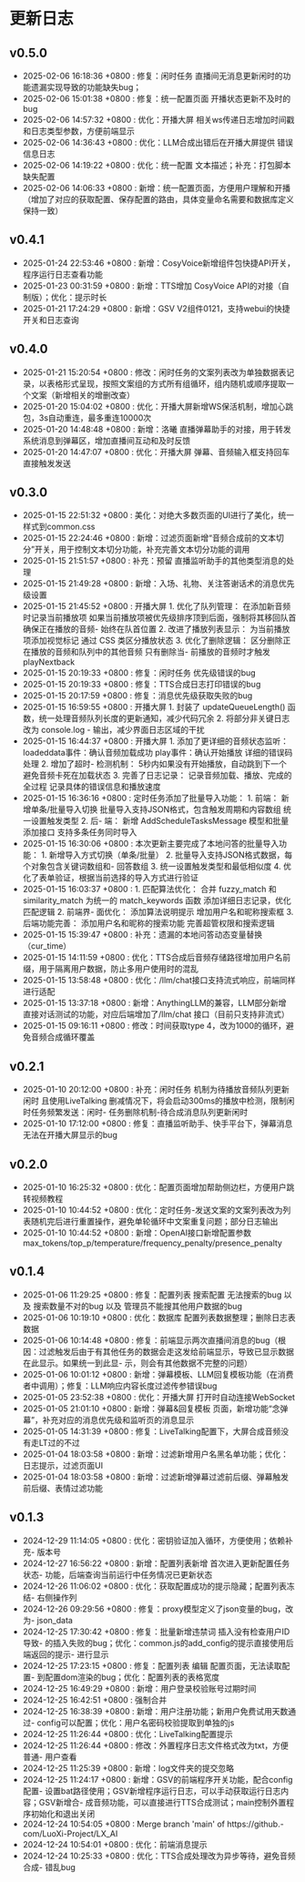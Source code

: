 # 更新日志

## v0.5.0
  - 2025-02-06 16:18:36 +0800 : 修复：闲时任务 直播间无消息更新闲时的功能遗漏实现导致的功能缺失bug；
  - 2025-02-06 15:01:38 +0800 : 修复：统一配置页面 开播状态更新不及时的bug
  - 2025-02-06 14:57:32 +0800 : 优化：开播大屏 相关ws传递日志增加时间戳和日志类型参数，方便前端显示
  - 2025-02-06 14:36:43 +0800 : 优化：LLM合成出错后在开播大屏提供 错误信息日志
  - 2025-02-06 14:19:22 +0800 : 优化：统一配置 文本描述；补充：打包脚本缺失配置
  - 2025-02-06 14:06:33 +0800 : 新增：统一配置页面，方便用户理解和开播（增加了对应的获取配置、保存配置的路由，具体变量命名需要和数据库定义保持一致）

## v0.4.1
  - 2025-01-24 22:53:46 +0800 : 新增：CosyVoice新增组件包快捷API开关，程序运行日志查看功能
  - 2025-01-23 00:31:59 +0800 : 新增：TTS增加 CosyVoice API的对接（自制版）；优化：提示时长
  - 2025-01-21 17:24:29 +0800 : 新增：GSV V2组件0121，支持webui的快捷开关和日志查询


## v0.4.0
  - 2025-01-21 15:20:54 +0800 : 修改：闲时任务的文案列表改为单独数据表记录，以表格形式呈现，按照文案组的方式所有组循环，组内随机或顺序提取一个文案（新增相关的增删改查）
  - 2025-01-20 15:04:02 +0800 : 优化：开播大屏新增WS保活机制，增加心跳包，3s自动重连，最多重连10000次
  - 2025-01-20 14:48:48 +0800 : 新增：洛曦 直播弹幕助手的对接，用于转发系统消息到弹幕区，增加直播间互动和及时反馈
  - 2025-01-20 14:47:07 +0800 : 优化：开播大屏 弹幕、音频输入框支持回车直接触发发送
## v0.3.0
  - 2025-01-15 22:51:32 +0800 : 美化：对绝大多数页面的UI进行了美化，统一样式到common.css
  - 2025-01-15 22:24:46 +0800 : 新增：过滤页面新增“音频合成前的文本切分”开关，用于控制文本切分功能，补充完善文本切分功能的调用
  - 2025-01-15 21:51:57 +0800 : 补充：预留 直播监听助手的其他类型消息的处理
  - 2025-01-15 21:49:28 +0800 : 新增：入场、礼物、关注答谢话术的消息优先级设置
  - 2025-01-15 21:45:52 +0800 : 开播大屏 1. 优化了队列管理： 在添加新音频时记录当前播放项 如果当前播放项被优先级排序顶到后面，强制将其移回队首 确保正在播放的音频- 始终在队首位置 2. 改进了播放列表显示： 为当前播放项添加视觉标记 通过 CSS 类区分播放状态 3. 优化了删除逻辑： 区分删除正在播放的音频和队列中的其他音频 只有删除当- 前播放的音频时才触发 playNextback
  - 2025-01-15 20:19:33 +0800 : 修复：闲时任务 优先级错误的bug
  - 2025-01-15 20:19:33 +0800 : 修复：TTS合成日志打印错误的bug
  - 2025-01-15 20:17:59 +0800 : 修复：消息优先级获取失败的bug
  - 2025-01-15 16:59:55 +0800 : 开播大屏 1. 封装了 updateQueueLength() 函数，统一处理音频队列长度的更新通知，减少代码冗余 2. 将部分非关键日志改为 console.log - 输出，减少界面日志区域的干扰
  - 2025-01-15 16:44:37 +0800 : 开播大屏 1. 添加了更详细的音频状态监听： loadeddata事件：确认音频加载成功 play事件：确认开始播放 详细的错误码处理 2. 增加了超时- 检测机制： 5秒内如果没有开始播放，自动跳到下一个 避免音频卡死在加载状态 3. 完善了日志记录： 记录音频加载、播放、完成的全过程 记录具体的错误信息和播放速度
  - 2025-01-15 16:36:16 +0800 : 定时任务添加了批量导入功能： 1. 前端： 新增单条/批量导入切换 批量导入支持JSON格式，包含触发周期和内容数组 统一设置触发类型 2. 后- 端： 新增 AddScheduleTasksMessage 模型和批量添加接口 支持多条任务同时导入
  - 2025-01-15 16:30:06 +0800 : 本次更新主要完成了本地问答的批量导入功能： 1. 新增导入方式切换（单条/批量） 2. 批量导入支持JSON格式数据，每个对象包含关键词数组和- 回答数组 3. 统一设置触发类型和最低相似度 4. 优化了表单验证，根据当前选择的导入方式进行验证
  - 2025-01-15 16:03:37 +0800 : 1. 匹配算法优化： 合并 fuzzy_match 和 similarity_match 为统一的 match_keywords 函数 添加详细日志记录，优化匹配逻辑 2. 前端界- 面优化： 添加算法说明提示 增加用户名和昵称搜索框 3. 后端功能完善： 添加用户名和昵称的搜索功能 完善超管权限和搜索逻辑
  - 2025-01-15 15:39:47 +0800 : 补充：遗漏的本地问答动态变量替换（cur_time）
  - 2025-01-15 14:11:59 +0800 : 优化：TTS合成后音频存储路径增加用户名前缀，用于隔离用户数据，防止多用户使用时的混乱
  - 2025-01-15 13:58:48 +0800 : 优化：/llm/chat接口支持流式响应，前端同样进行适配
  - 2025-01-15 13:37:18 +0800 : 新增：AnythingLLM的兼容，LLM部分新增 直接对话测试的功能，对应后端增加了/llm/chat 接口（目前只支持非流式）
  - 2025-01-15 09:16:11 +0800 : 修改：时间获取type 4，改为1000的循环，避免音频合成循环覆盖
## v0.2.1
  - 2025-01-10 20:12:00 +0800 : 补充：闲时任务 机制为待播放音频队列更新闲时 且使用LiveTalking 删减情况下，将会启动300ms的播放中检测，限制闲时任务频繁发送：闲时- 任务删除机制-待合成消息队列更新闲时
  - 2025-01-10 17:12:00 +0800 : 修复：直播监听助手、快手平台下，弹幕消息无法在开播大屏显示的bug
## v0.2.0
  - 2025-01-10 16:25:32 +0800 : 优化：配置页面增加帮助侧边栏，方便用户跳转视频教程
  - 2025-01-10 10:44:52 +0800 : 优化：定时任务-发送文案的文案列表改为列表随机完后进行重置操作，避免单轮循环中文案重复问题；部分日志输出
  - 2025-01-10 10:44:52 +0800 : 新增：OpenAI接口新增配置参数max_tokens/top_p/temperature/frequency_penalty/presence_penalty
## v0.1.4
  - 2025-01-06 11:29:25 +0800 : 修复：配置列表 搜索配置 无法搜索的bug 以及 搜索数量不对的bug 以及 管理员不能搜其他用户数据的bug
  - 2025-01-06 10:19:10 +0800 : 优化：数据库 配置列表数据整理；删除日志表数据
  - 2025-01-06 10:14:48 +0800 : 修复：前端显示两次直播间消息的bug（根因：过滤触发后由于有其他任务的数据会走这发给前端显示，导致已显示数据在此显示。如果统一到此显- 示，则会有其他数据不完整的问题）
  - 2025-01-06 10:01:12 +0800 : 新增：弹幕模板、LLM回复模板功能（在消费者中调用）；修复：LLM响应内容长度过滤传参错误bug
  - 2025-01-05 23:52:38 +0800 : 优化：开播大屏 打开时自动连接WebSocket
  - 2025-01-05 21:01:10 +0800 : 新增：弹幕&回复模板 页面，新增功能“念弹幕”，补充对应的消息优先级和监听页的消息显示
  - 2025-01-05 14:31:39 +0800 : 修复：LiveTalking配置下，大屏合成音频没有走LT过的不过
  - 2025-01-04 18:03:58 +0800 : 新增：过滤新增用户名黑名单功能；优化：日志提示，过滤页面UI
  - 2025-01-04 18:03:58 +0800 : 新增：过滤新增弹幕过滤前后缀、弹幕触发前后缀、表情过滤功能

## v0.1.3
  - 2024-12-29 11:14:05 +0800 : 优化：密钥验证加入循环，方便使用；依赖补充- 版本号
  - 2024-12-27 16:56:22 +0800 : 新增：配置列表新增 首次进入更新配置任务状态- 功能，后端查询当前运行中任务情况已更新状态
  - 2024-12-26 11:06:02 +0800 : 优化：获取配置成功的提示隐藏；配置列表冻结- 右侧操作列
  - 2024-12-26 09:29:56 +0800 : 修复：proxy模型定义了json变量的bug，改为- json_data
  - 2024-12-25 17:30:42 +0800 : 修复：批量新增违禁词 插入没有检查用户ID导致- 的插入失败的bug；优化：common.js的add_config的提示直接使用后端返回的提示- 进行显示
  - 2024-12-25 17:23:15 +0800 : 修复：配置列表 编辑 配置页面，无法读取配置- 到配置dom渲染的bug；优化：配置列表的表格宽度
  - 2024-12-25 16:49:29 +0800 : 新增：用户登录校验账号过期时间
  - 2024-12-25 16:42:51 +0800 : 强制合并
  - 2024-12-25 16:38:39 +0800 : 新增：用户注册功能；新用户免费试用天数通过- config可以配置；优化：用户名密码校验提取到单独的js
  - 2024-12-25 11:26:44 +0800 : 优化：LiveTalking配置提示
  - 2024-12-25 11:26:44 +0800 : 修改：外置程序日志文件格式改为txt，方便普通- 用户查看
  - 2024-12-25 11:25:39 +0800 : 新增：log文件夹的提交忽略
  - 2024-12-25 11:24:17 +0800 : 新增：GSV的前端程序开关功能，配合config配置- 设置bat路径使用；GSV新增程序运行日志，可以手动获取运行日志内容；GSV新增合- 成音频功能，可以直接进行TTS合成测试；main控制外置程序初始化和退出关闭
  - 2024-12-24 10:54:05 +0800 : Merge branch 'main' of https://github.- com/LuoXi-Project/LX_AI
  - 2024-12-24 10:54:01 +0800 : 优化：前端消息提示
  - 2024-12-24 10:25:33 +0800 : 优化：TTS合成处理改为异步等待，避免音频合成- 错乱bug
